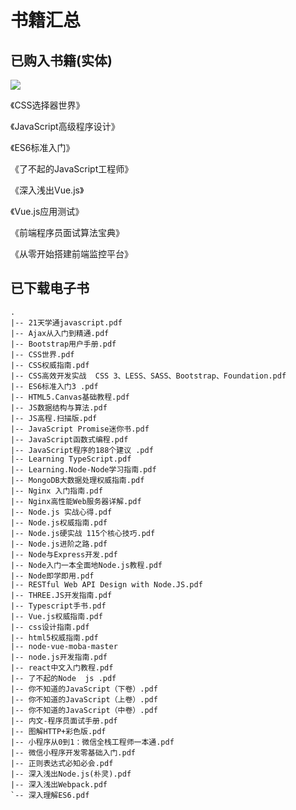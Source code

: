 # 书籍汇总

## 已购入书籍(实体)

![](https://gitee.com/hello_hww/img/raw/master/img1/20200804024506.png)

《CSS选择器世界》

《JavaScript高级程序设计》

《ES6标准入门》

《了不起的JavaScript工程师》

《深入浅出Vue.js》

《Vue.js应用测试》

《前端程序员面试算法宝典》

《从零开始搭建前端监控平台》

## 已下载电子书
```
.
|-- 21天学通javascript.pdf
|-- Ajax从入门到精通.pdf
|-- Bootstrap用户手册.pdf
|-- CSS世界.pdf
|-- CSS权威指南.pdf
|-- CSS高效开发实战  CSS 3、LESS、SASS、Bootstrap、Foundation.pdf
|-- ES6标准入门3 .pdf
|-- HTML5.Canvas基础教程.pdf
|-- JS数据结构与算法.pdf
|-- JS高程.扫描版.pdf
|-- JavaScript Promise迷你书.pdf
|-- JavaScript函数式编程.pdf
|-- JavaScript程序的188个建议 .pdf
|-- Learning TypeScript.pdf
|-- Learning.Node-Node学习指南.pdf
|-- MongoDB大数据处理权威指南.pdf
|-- Nginx 入门指南.pdf
|-- Nginx高性能Web服务器详解.pdf
|-- Node.js 实战心得.pdf
|-- Node.js权威指南.pdf
|-- Node.js硬实战 115个核心技巧.pdf
|-- Node.js进阶之路.pdf
|-- Node与Express开发.pdf
|-- Node入门一本全面地Node.js教程.pdf
|-- Node即学即用.pdf
|-- RESTful Web API Design with Node.JS.pdf
|-- THREE.JS开发指南.pdf
|-- Typescript手书.pdf
|-- Vue.js权威指南.pdf
|-- css设计指南.pdf
|-- html5权威指南.pdf
|-- node-vue-moba-master
|-- node.js开发指南.pdf
|-- react中文入门教程.pdf
|-- 了不起的Node  js .pdf
|-- 你不知道的JavaScript（下卷）.pdf
|-- 你不知道的JavaScript（上卷）.pdf
|-- 你不知道的JavaScript（中卷）.pdf
|-- 内文-程序员面试手册.pdf
|-- 图解HTTP+彩色版.pdf
|-- 小程序从0到1：微信全栈工程师一本通.pdf
|-- 微信小程序开发零基础入门.pdf
|-- 正则表达式必知必会.pdf
|-- 深入浅出Node.js(朴灵).pdf
|-- 深入浅出Webpack.pdf
`-- 深入理解ES6.pdf
```
